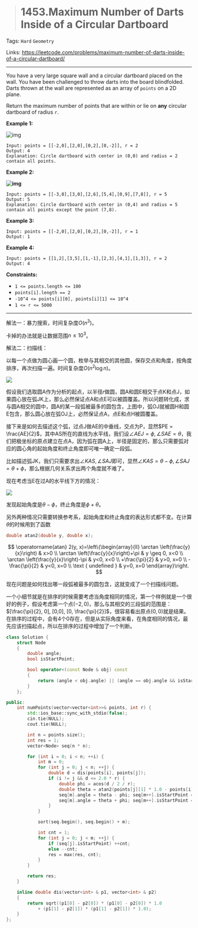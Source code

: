> # 1453.Maximum Number of Darts Inside of a Circular Dartboard

Tags: `Hard` `Geometry`

Links: https://leetcode.com/problems/maximum-number-of-darts-inside-of-a-circular-dartboard/

------

You have a very large square wall and a circular dartboard placed on the wall. You have been challenged to throw darts into the board blindfolded. Darts thrown at the wall are represented as an array of `points` on a 2D plane. 

Return the maximum number of points that are within or lie on **any** circular dartboard of radius `r`.

**Example 1:**

![img](https://assets.leetcode.com/uploads/2020/04/29/sample_1_1806.png)

```
Input: points = [[-2,0],[2,0],[0,2],[0,-2]], r = 2
Output: 4
Explanation: Circle dartboard with center in (0,0) and radius = 2 contain all points.
```

**Example 2:**

**![img](https://assets.leetcode.com/uploads/2020/04/29/sample_2_1806.png)**

```
Input: points = [[-3,0],[3,0],[2,6],[5,4],[0,9],[7,8]], r = 5
Output: 5
Explanation: Circle dartboard with center in (0,4) and radius = 5 contain all points except the point (7,8).
```

**Example 3:**

```
Input: points = [[-2,0],[2,0],[0,2],[0,-2]], r = 1
Output: 1
```

**Example 4:**

```
Input: points = [[1,2],[3,5],[1,-1],[2,3],[4,1],[1,3]], r = 2
Output: 4
```

 

**Constraints:**

- `1 <= points.length <= 100`
- `points[i].length == 2`
- `-10^4 <= points[i][0], points[i][1] <= 10^4`
- `1 <= r <= 5000`

------

解法一：暴力搜索，时间复杂度$O(n^3)$。

卡掉的办法就是让数据范围$n \leq 10^3$。



解法二：扫描线：

以每一个点做为圆心画一个圆，枚举与其相交的其他圆，保存交点和角度，按角度排序，再次扫描一遍。时间复杂度$O(n^2 \log n)$。

![](https://i.loli.net/2020/05/18/fSg4PVDayrk3qwc.png)

假设我们选取圆A作为分析的起点，以半径$r$做圆，圆A和圆E相交于点K和点J，如果圆心放在弧JK上，那么必然保证点A和点E可以被圆覆盖。所以问题转化成，求与圆A相交的圆中，圆A的某一段弧被最多的圆包含，上图中，弧OJ就被圆H和圆E包含，那么圆心放在弧OJ上，必然保证点A，点E和点H被圆覆盖。

接下来是如何去描述这个弧，过点J做AE的中垂线，交点为P，显然$PE = \frac{AE}{2}$，其中AS所在的直线为水平线，我们设$\angle AEJ = \phi, \angle SAE = \theta$，我们把极坐标的原点建立在点A，因为弧在圆A上，半径是固定的，那么只需要弧对应的圆心角的起始角度和终止角度即可唯一确定一段弧。

比如描述弧JK，我们只需要求出$\angle KAS, \angle SAJ$即可，显然$\angle KAS = \theta - \phi, \angle SAJ = \theta + \phi$，那么根据几何关系求出两个角度就不难了。

现在考虑当E在过A的水平线下方的情况：

![](https://i.loli.net/2020/05/18/Uy8MF5QN39rbXSL.png)

发现起始角度是$\theta- \phi$，终止角度是$\phi + \theta$。

另外两种情况只需要转换参考系，起始角度和终止角度的表达形式都不变。在计算$\theta$的时候用到了函数

```c++
double atan2(double y, double x);
```

$$
\operatorname{atan} 2(y, x)=\left\{\begin{array}{ll}
\arctan \left(\frac{y}{x}\right) & x>0 \\
\arctan \left(\frac{y}{x}\right)+\pi & y \geq 0, x<0 \\
\arctan \left(\frac{y}{x}\right)-\pi & y<0, x<0 \\
+\frac{\pi}{2} & y>0, x=0 \\
-\frac{\pi}{2} & y<0, x=0 \\
\text { undefined } & y=0, x=0
\end{array}\right.
$$

现在问题是如何找出哪一段弧被最多的圆包含，这就变成了一个扫描线问题。

一个小细节就是在排序的时候需要考虑当角度相同的情况，第一个样例就是一个很好的例子，假设考虑第一个点$(-2,0)$，那么与其相交的三段弧的范围是：$[\frac{\pi}{2}, 0], [0,0], [0, \frac{\pi}{2}]$，很容易看出原点$(0,0)$就是结果。在排序的过程中，会有4个0存在，但是从实际角度来看，在角度相同的情况，最先应该扫描起点，所以在排序的过程中增加了一个判断。

```c++
class Solution {
	struct Node
	{
		double angle;
		bool isStartPoint;

		bool operator<(const Node & obj) const
		{
			return (angle < obj.angle) || (angle == obj.angle && isStartPoint);
		}
	};

public:
    int numPoints(vector<vector<int>>& points, int r) {
    	std::ios_base::sync_with_stdio(false);
		cin.tie(NULL);
		cout.tie(NULL);

		int n = points.size();
		int res = 1;
		vector<Node> seq(n * n);

		for (int i = 0; i < n; ++i) {
			int m = 0;
			for (int j = 0; j < n; ++j) {
				double d = dis(points[i], points[j]);
				if (i != j && d <= 2.0 * r) {
					double phi = acos(d / 2 / r);
					double theta = atan2(points[j][1] * 1.0 - points[i][1], points[j][0] * 1.0 - points[i][0]);
					seq[m].angle = theta - phi; seq[m++].isStartPoint = true;
					seq[m].angle = theta + phi; seq[m++].isStartPoint = false;
				}
			}

			sort(seq.begin(), seq.begin() + m);

			int cnt = 1;
			for (int j = 0; j < m; ++j) {
				if (seq[j].isStartPoint) ++cnt;
				else --cnt;
				res = max(res, cnt);
			}
		}

		return res;
    }

    inline double dis(vector<int> & p1, vector<int> & p2)
    {
    	return sqrt((p1[0] - p2[0]) * (p1[0] - p2[0]) * 1.0 
    		+ (p1[1] - p2[1]) * (p1[1] - p2[1]) * 1.0);
    }
};
```